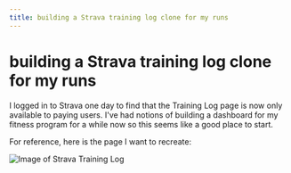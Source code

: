 ```yaml
---
title: building a Strava training log clone for my runs
---
```


# building a Strava training log clone for my runs

I logged in to Strava one day to find that the Training Log page is now only available to paying users. I've had notions of building a dashboard for my fitness program for a while now so this seems like a good place to start.

For reference, here is the page I want to recreate:

![Image of Strava Training Log](/strava-training-log.png)

